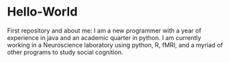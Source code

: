 # Hello-World
First repository and about me:
I am a new programmer with a year of experience in java and an academic quarter in python. I am currently working in a Neuroscience laboratory using python, R, fMRI, and a myriad of other programs to study social cognition.
